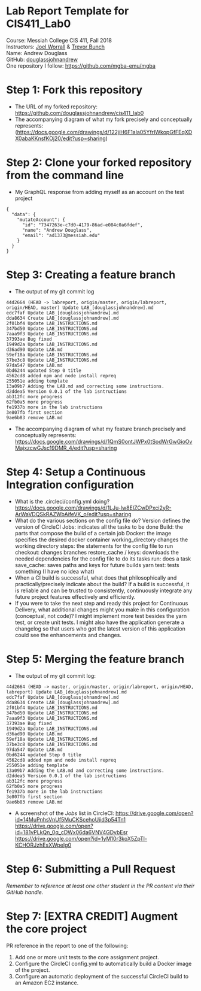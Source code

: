 # Lab Report Template for CIS411_Lab0
Course: Messiah College CIS 411, Fall 2018<br/>
Instructors: [Joel Worrall](https://github.com/tangollama) & [Trevor Bunch](https://github.com/trevordbunch)<br/>
Name: Andrew Douglass<br/>
GitHub: [douglassjohnandrew](https://github.com/douglassjohnandrew)<br/>
One repository I follow: https://github.com/mgba-emu/mgba

# Step 1: Fork this repository
- The URL of my forked repository: https://github.com/douglassjohnandrew/cis411_lab0
- The accompanying diagram of what my fork precisely and conceptually represents:
(https://docs.google.com/drawings/d/122jiH6F1ala05YfrIWkopGfFEqXDX0abaKKnsfKOj20/edit?usp=sharing)

# Step 2: Clone your forked repository from the command line
- My GraphQL response from adding myself as an account on the test project
```
{
  "data": {
    "mutateAccount": {
      "id": "7347263e-c7d0-4179-86ad-e084c0a6fdef",
      "name": "Andrew Douglass",
      "email": "ad1373@messiah.edu"
    }
  }
}
```

# Step 3: Creating a feature branch
- The output of my git commit log
```
44d2664 (HEAD -> labreport, origin/master, origin/labreport, origin/HEAD, master) Update LAB_[douglassjohnandrew].md
edc7faf Update LAB_[douglassjohnandrew].md
dda8634 Create LAB_[douglassjohnandrew].md
2f01bf4 Update LAB_INSTRUCTIONS.md
347bd50 Update LAB_INSTRUCTIONS.md
7aaa9f3 Update LAB_INSTRUCTIONS.md
37393ae Bug fixed
1949d2a Update LAB_INSTRUCTIONS.md
d36ad90 Update LAB.md
59ef18a Update LAB_INSTRUCTIONS.md
37be3c8 Update LAB_INSTRUCTIONS.md
97da547 Update LAB.md
0bd6244 updated Step 0 title
4562cd8 added npm and node install repreq
255051e adding template
13a09b7 Adding the LAB.md and correcting some instructions.
d2ddea5 Version 0.0.1 of the lab isntructions
ab312fc more progress
62fb0a5 more progress
fe1937b more in the lab instructions
3e807fb first section
9ae6b83 remove LAB.md
```
- The accompanying diagram of what my feature branch precisely and conceptually represents:
https://docs.google.com/drawings/d/1QmS0ontJWPx0tSodWrGwGioOvMajxzcwGJsc19DMR_4/edit?usp=sharing

# Step 4: Setup a Continuous Integration configuration
- What is the .circleci/config.yml doing?
https://docs.google.com/drawings/d/1LJu-lw8EIZCwDPxci2yR-ArWaVDQSkRAZWbAifeVK_o/edit?usp=sharing
- What do the various sections on the config file do?
       Version defines the version of CircleCI
       Jobs: indicates all the tasks to be done
          Build: the parts that compose the build of a certain job
              Docker: the image specifies the desired docker container
              working_directory changes the working directory
              steps: the statements for the config file to run
                  checkout: changes branches
                  restore_cache / keys: downloads the needed dependencies for the config file to do its tasks
                  run: does a task
                  save_cache: saves paths and keys for future builds
                  yarn test: tests something (I have no idea what)
- When a CI build is successful, what does that philosophically and practically/precisely indicate about the build?
      If a build is successful, it is reliable and can be trusted to consistently, continuously integrate any future
      project features effectively and efficiently.
- If you were to take the next step and ready this project for Continuous Delivery, what additional changes might you make in this configuration (conceptual, not code)?
      I might implement more test besides the yarn test, or create unit tests. I might also have the application
      generate a changelog so that users who got the latest version of this application could see the
      enhancements and changes.

# Step 5: Merging the feature branch
* The output of my git commit log:
```
44d2664 (HEAD -> master, origin/master, origin/labreport, origin/HEAD, labreport) Update LAB_[douglassjohnandrew].md
edc7faf Update LAB_[douglassjohnandrew].md
dda8634 Create LAB_[douglassjohnandrew].md
2f01bf4 Update LAB_INSTRUCTIONS.md
347bd50 Update LAB_INSTRUCTIONS.md
7aaa9f3 Update LAB_INSTRUCTIONS.md
37393ae Bug fixed
1949d2a Update LAB_INSTRUCTIONS.md
d36ad90 Update LAB.md
59ef18a Update LAB_INSTRUCTIONS.md
37be3c8 Update LAB_INSTRUCTIONS.md
97da547 Update LAB.md
0bd6244 updated Step 0 title
4562cd8 added npm and node install repreq
255051e adding template
13a09b7 Adding the LAB.md and correcting some instructions.
d2ddea5 Version 0.0.1 of the lab isntructions
ab312fc more progress
62fb0a5 more progress
fe1937b more in the lab instructions
3e807fb first section
9ae6b83 remove LAB.md
```
* A screenshot of the _Jobs_ list in CircleCI:
https://drive.google.com/open?id=14MuPnhsVnUf5MuCKScehoUjid3p54Tn1
https://drive.google.com/open?id=181vPLkQn_0q_cDWx06da6VNV4GDybEsr
https://drive.google.com/open?id=1yM10r3koX5ZpTl-KCHORJzhEsXWpeIg0

# Step 6: Submitting a Pull Request
_Remember to reference at least one other student in the PR content via their GitHub handle._

# Step 7: [EXTRA CREDIT] Augment the core project
PR reference in the report to one of the following:
1. Add one or more unit tests to the core assignment project. 
2. Configure the CircleCI config.yml to automatically build a Docker image of the project.
3. Configure an automatic deployment of the successful CircleCI build to an Amazon EC2 instance.
